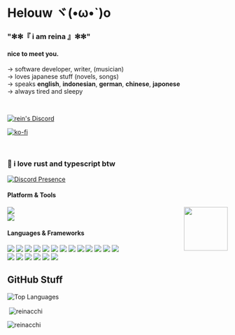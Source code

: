 # Helouw ヾ(•ω•`)o

### "✻✻『 i am reina 』✻✻"

#### nice to meet you.

→ software developer, writer, (musician)
<br>
→ loves japanese stuff (novels, songs)
<br>
→ speaks **english**, **indonesian**, **german**, **chinese**, **japonese**
<br>
→ always tired and sleepy

<br>
<p><a href="https://discord.gg/fmxR8hUPSw" target="_blank"><img align="center" src="https://discord.com/api/guilds/754910336544538655/widget.png?style=shield" alt="rein's Discord"></a></p>
<p><a href="https://ko-fi.com/reinacchi"><img align="center" src="https://ko-fi.com/img/githubbutton_sm.svg" alt="ko-fi"></a></p>
<br>

### 🌠 i love rust and typescript btw

[![Discord Presence](https://lanyard.cnrad.dev/api/516186529547288576?bg=16101f&idleMessage=頑張れ、私！！勝ち取れこの恋！&theme=dark&showDisplayName=true)](https://discord.com/users/516186529547288576)

#### Platform & Tools
<img src="https://count.getloli.com/get/@reinacchi?theme=original-new" height="100" align="right">

[![](https://img.shields.io/badge/Windows-11-4e9eee?style=for-the-badge&logo=windows&logoColor=ffffff)](https://www.microsoft.com/windows/windows-11)      
[![](https://img.shields.io/badge/IDE-Visual%20Studio%20Code-blue?style=for-the-badge&logo=visual-studio-code&logoColor=ffffff)](https://code.visualstudio.com/)

#### Languages & Frameworks
[![](https://img.shields.io/badge/-Docker-2496ED?style=for-the-badge&logo=docker&logoColor=ffffff)](https://www.docker.com/)
[![](https://img.shields.io/badge/-Yarn-2c8ebb?style=for-the-badge&logo=yarn&logoColor=ffffff)](https://yarnpkg.com/)
[![](https://img.shields.io/badge/-TypeScript-007acc?style=for-the-badge&logo=typescript&logoColor=white)](https://www.typescriptlang.org/)
[![](https://img.shields.io/badge/-Rust-dea584?style=for-the-badge&logo=rust&logoColor=white)](https://www.rust-lang.org/)
[![](https://img.shields.io/badge/-CSS3-1572B6?style=for-the-badge&logo=css3&logoColor=white)](https://www.w3.org/Style/CSS/)
[![](https://img.shields.io/badge/-Tailwind-4e9eee?style=for-the-badge&logo=tailwindcss&logoColor=white)](https://tailwindcss.com/)
[![](https://img.shields.io/badge/-Nuxt.js-32d18f?style=for-the-badge&logo=nuxt.js&logoColor=ffffff)](https://nuxt.com/)
[![](https://img.shields.io/badge/-RenPy-9e3477?style=for-the-badge&logo=renpy&logoColor=white)](https://www.renpy.org/)
[![](https://img.shields.io/badge/-Tauri-010101?style=for-the-badge&logo=tauri&logoColor=white)](https://v2.tauri.app/)
[![](https://img.shields.io/badge/-NPM-cb3837?style=for-the-badge&logo=npm&logoColor=white)](https://npmjs.com/)
[![](https://img.shields.io/badge/-HTML5-E34F26?style=for-the-badge&logo=html5&logoColor=white)](https://html.spec.whatwg.org/)
[![](https://img.shields.io/badge/-Git-f05032?style=for-the-badge&logo=git&logoColor=white)](https://git-scm.com/)
[![](https://img.shields.io/badge/-Vite-646CFF?style=for-the-badge&logo=vite&logoColor=ffffff)](https://vitejs.dev/)   
[![](https://img.shields.io/badge/-JavaScript-f7e018?style=for-the-badge&logo=javascript&logoColor=white)](https://www.ecma-international.org/)
[![](https://img.shields.io/badge/-pnpm-f69220?style=for-the-badge&logo=pnpm&logoColor=ffffff)](https://pnpm.io/)
[![](https://img.shields.io/badge/-Vue.js-42b893?style=for-the-badge&logo=vue.js&logoColor=ffffff)](https://vuejs.org/)
[![](https://img.shields.io/badge/-MongoDB-47a248?style=for-the-badge&logo=mongodb&logoColor=ffffff)](https://www.mongodb.com/)
[![](https://img.shields.io/badge/-MariaDB-123070?style=for-the-badge&logo=mariadb&logoColor=white)](https://mariadb.org/)
[![](https://img.shields.io/badge/-Node.js-43853d?style=for-the-badge&logo=node.js&logoColor=ffffff)](https://nodejs.org/)

## GitHub Stuff

![Top Languages](https://github-readme-stats.vercel.app/api/top-langs/?username=reinacchi&layout=compact&theme=radical&locale=en)

<p>&nbsp;<img align="center" src="https://github-readme-stats.vercel.app/api?username=reinacchi&show_icons=true&theme=radical&locale=en" alt="reinacchi" /></p>

<p><img align="center" src="https://github-readme-streak-stats.herokuapp.com/?user=reinacchi&theme=radical&locale=en" alt="reinacchi" /></p>
